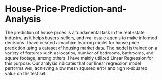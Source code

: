 # House-Price-Prediction-and-Analysis

The prediction of house prices is a fundamental task in the real estate industry, 
as it helps buyers, sellers, and real estate agents to make informed decisions.
I have created a machine learning model for house price prediction using a dataset of housing market data. 
The model is trained on a variety of features such as location, 
number of bedrooms, bathrooms, and square footage, among others. I have mainly utilized Linear Regression for this purpose.
Our analysis indicates that our linear 
regression model performs well, achieving a low mean squared error and high R-squared value on the test set.
